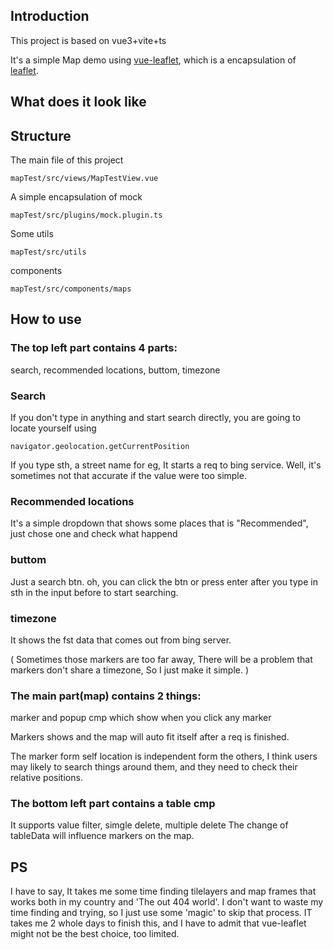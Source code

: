 ## Introduction
This project is based on vue3+vite+ts

It's a simple Map demo using [vue-leaflet](https://github.com/vue-leaflet/vue-leaflet), which is a encapsulation of [leaflet](https://leafletjs.com/).


## What does it look like


## Structure
The main file of this project

    mapTest/src/views/MapTestView.vue

A simple encapsulation of mock

    mapTest/src/plugins/mock.plugin.ts

Some utils

    mapTest/src/utils

components

    mapTest/src/components/maps


## How to use

### The top left part contains 4 parts:

search, recommended locations, buttom, timezone

### Search

If you don't type in anything and start search directly, you are going to locate yourself using

    navigator.geolocation.getCurrentPosition

If you type sth, a street name for eg, It starts a req to bing service. Well, it's sometimes not that accurate if the value were too simple.

### Recommended locations

It's a simple dropdown that shows some places that is "Recommended", just chose one and check what happend

### buttom
Just a search btn. oh, you can click the btn or press enter after you type in sth in the input before to start searching.

### timezone
It shows the fst data that comes out from bing server.

( Sometimes those markers are too far away, There will be a problem that markers don't share a timezone, So I just make it simple. )

### The main part(map) contains 2 things:

marker and popup cmp which show when you click any marker

Markers shows and the map will auto fit itself after a req is finished.

The marker form self location is independent form the others, I think users may likely to search things around them, and they need to check their relative positions.

### The bottom left part contains a table cmp

It supports value filter, simgle delete, multiple delete
The change of tableData will influence markers on the map.

## PS
I have to say, It takes me some time finding tilelayers and map frames that works both in my country and 'The out 404 world'.
I don't want to waste my time finding and trying, so I just use some 'magic' to skip that process.
IT takes me 2 whole days to finish this, and I have to admit that vue-leaflet might not be the best choice, too limited.










